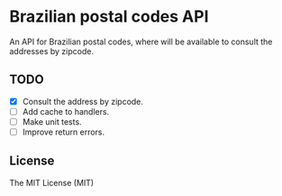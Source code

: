 # Brazilian postal codes API

An API for Brazilian postal codes, where will be available to consult the addresses by zipcode.

## TODO

- [x] Consult the address by zipcode.
- [ ] Add cache to handlers.
- [ ] Make unit tests.
- [ ] Improve return errors.

## License

The MIT License (MIT)
